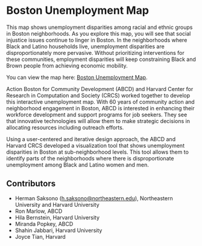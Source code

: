 # Boston Unemployment Map
This map shows unemployment disparities among racial and ethnic groups in Boston neighborhoods. As you explore this map, you will see that social injustice issues continue to linger in Boston. In the neighborhoods where Black and Latino households live, unemployment disparities are disproportionately more pervasive. Without prioritizing interventions for these communities, employment disparities will keep constraining Black and Brown people from achieving economic mobility.

You can view the map here: [Boston Unemployment Map](https://hermansaksono.github.io/boston_unemployment_vis/).

Action Boston for Community Development (ABCD) and Harvard Center for Research in Computation and Society (CRCS) worked together to develop this interactive unemployment map. With 60 years of community action and neighborhood engagement in Boston, ABCD is interested in enhancing their workforce development and support programs for job seekers. They see that innovative technologies will allow them to make strategic decisions in allocating resources including outreach efforts.

Using a user-centered and iterative design approach, the ABCD and Harvard CRCS developed a visualization tool that shows unemployment disparities in Boston at sub-neighborhood levels. This tool allows them to identify parts of the neighborhoods where there is disproportionate unemployment among Black and Latino women and men.

## Contributors
* Herman Saksono (h.saksono@northeastern.edu), Northeastern University and Harvard University
* Ron Marlow, ABCD
* Hila Bernstein, Harvard University
* Miranda Popkey, ABCD
* Shahin Jabbari, Harvard University
* Joyce Tian, Harvard
